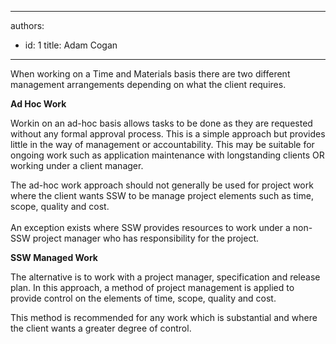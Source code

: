 

---
authors:
  - id: 1
    title: Adam Cogan
---




<span class='intro'> When working on a Time and Materials basis there are two different management arrangements depending on what the client requires. 
 </span>


  <p>
    <b>Ad Hoc Work</b> </p>
<p>Workin on an ad-hoc basis allows tasks to be done as they are requested without any formal approval process. This is a simple approach but provides little in the way of management or accountability. This may be suitable for ongoing work such as application maintenance with longstanding clients OR working under a client manager.</p>
<p>The ad-hoc work approach should not generally be used for project work where the client wants SSW to be manage project elements such as time, scope, quality and cost. <br>
<br>
An exception exists where SSW provides resources to work under a non-SSW project manager who has responsibility for the project. </p>
<p><b>SSW Managed Work</b></p>
<p>The alternative is to work with a project manager, specification and release plan. In this approach, a method of project management is applied to provide control on the elements of time, scope, quality and cost. </p>
<p>This method is recommended for any work which is substantial and where the client wants a greater degree of control.</p>



